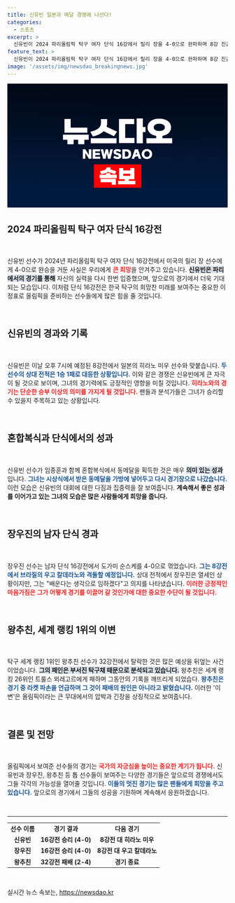 ```yaml
---
title: 신유빈 일본과 메달 경쟁에 나선다!
categories:
  - 스포츠
excerpt: >
  신유빈이 2024 파리올림픽 탁구 여자 단식 16강에서 릴리 장을 4-0으로 완파하며 8강 진출! 오늘 오후 히라노와의 대결이 기대된다. 왕추친은 부서진 라켓 속에 숨겨진 역대급 패배의 비밀을 털어놓는다.
feature_text: >
  신유빈이 2024 파리올림픽 탁구 여자 단식 16강에서 릴리 장을 4-0으로 완파하며 8강 진출! 오늘 오후 히라노와의 대결이 기대된다. 왕추친은 부서진 라켓 속에 숨겨진 역대급 패배의 비밀을 털어놓는다.
image: '/assets/img/newsdao_breakingnews.jpg'
---
```


<p><img src="/assets/img/newsdao_breakingnews.jpg" alt="cryptoinkorea 속보" /></p>

<h2 data-ke-size="size26">2024 파리올림픽 탁구 여자 단식 16강전</h2>

<p data-ke-size="size16">&nbsp;</p>

<p>신유빈 선수가 2024년 파리올림픽 탁구 여자 단식 16강전에서 미국의 릴리 장 선수에게 4-0으로 완승을 거둔 사실은 우리에게 <b><span style="color: #ee2323;">큰 희망</span></b>을 안겨주고 있습니다. <b><span style="background-color: #21538527;">신유빈은 파리에서의 경기를 통해</span></b> 자신의 실력을 다시 한번 입증했으며, 앞으로의 경기에서 더욱 기대되는 모습입니다. 이처럼 단식 16강전은 한국 탁구의 희망찬 미래를 보여주는 중요한 이정표로 올림픽을 준비하는 선수들에게 많은 힘을 줄 것입니다. </p>

<p data-ke-size="size16">&nbsp;</p>

<h2 data-ke-size="size26">신유빈의 경과와 기록</h2>

<p data-ke-size="size16">&nbsp;</p>

<p>신유빈은 이날 오후 7시에 예정된 8강전에서 일본의 히라노 미우 선수와 맞붙습니다. <b><span style="color: #1a5490;">두 선수의 상대 전적은 1승 1패로 대등한 상황입니다.</span></b> 이와 같은 경쟁은 신유빈에게 큰 자극이 될 것으로 보이며, 그녀의 경기력에도 긍정적인 영향을 미칠 것입니다. <b><span style="color: #ee2323;">히라노와의 경기는 단순한 승부 이상의 의미를 가지게 될 것입니다.</span></b> 팬들과 분석가들은 그녀가 승리할 수 있을지 주목하고 있는 상황입니다.</p>

<p data-ke-size="size16">&nbsp;</p>

<h2 data-ke-size="size26">혼합복식과 단식에서의 성과</h2>

<p data-ke-size="size16">&nbsp;</p>

<p>신유빈 선수가 임종훈과 함께 혼합복식에서 동메달을 획득한 것은 매우 <b><span style="background-color: #21538527;">의미 있는 성과</span></b>입니다. <b><span style="color: #1a5490;">그녀는 시상식에서 받은 동메달을 가방에 넣어두고 다시 경기장으로 나갔습니다.</span></b> 이런 모습은 신유빈의 대회에 대한 다짐과 집중력을 잘 보여줍니다. <b><span style="ee2323;">계속해서 좋은 성과를 이어가고 있는 그녀의 모습은 많은 사람들에게 희망을 줍니다.</span></b></p>

<p data-ke-size="size16">&nbsp;</p>

<h2 data-ke-size="size26">장우진의 남자 단식 경과</h2>

<p data-ke-size="size16">&nbsp;</p>

<p>장우진 선수는 남자 단식 16강전에서 도가미 순스케를 4-0으로 꺾었습니다. <b><span style="color: #1a5490;">그는 8강전에서 브라질의 우고 칼데라노와 격돌할 예정입니다.</span></b> 상대 전적에서 장우진은 열세인 상황이지만, 그는 "배운다는 생각으로 임하겠다"고 의지를 나타냈습니다. <b><span style="color: #ee2323;">이러한 긍정적인 마음가짐은 그가 어떻게 경기를 이끌어 갈 것인가에 대한 중요한 수단이 될 것입니다.</span></b></p>

<p data-ke-size="size16">&nbsp;</p>

<h2 data-ke-size="size26">왕추친, 세계 랭킹 1위의 이변</h2>

<p data-ke-size="size16">&nbsp;</p>

<p>탁구 세계 랭킹 1위인 왕추친 선수가 32강전에서 탈락한 것은 많은 예상을 뒤엎는 사건이었습니다. <b><span style="background-color: #21538527;">그의 패인은 부서진 탁구채 때문으로 분석되고 있습니다.</span></b> 왕추친은 세계 랭킹 26위인 트룰스 뫼레고르에게 패하며 그동안의 기록을 깨뜨리게 되었습다. <b><span style="color: #1a5490;">왕추친은 경기 중 라켓 파손을 언급하며 그 것이 패배의 원인은 아니라고 밝혔습니다.</span></b> 이러한 '이변'은 올림픽이라는 큰 무대에서의 압박과 긴장을 상징적으로 보여줍니다.</p>

<p data-ke-size="size16">&nbsp;</p>

<h2 data-ke-size="size26">결론 및 전망</h2>

<p data-ke-size="size16">&nbsp;</p>

<p>올림픽에서 보여준 선수들의 경기는 <b><span style="color: #ee2323;">국가의 자긍심을 높이는 중요한 계기가 됩니다.</span></b> 신유빈과 장우진, 왕추친 등 톱 선수들이 보여주는 다양한 경기들은 앞으로의 경쟁에서도 그들 각각의 가능성을 열어줄 것입니다. <b><span style="color: #1a5490;">이들의 멋진 경기는 많은 팬들에게 희망을 주고 있습니다.</span></b> 앞으로의 경기에서 그들의 성공을 기원하며 계속해서 응원하겠습니다.</p>

<p data-ke-size="size16">&nbsp;</p>

<hr/>

<table style="width: 100%; border-collapse: collapse;">

<tr>

<td style="text-align: center; height: 17px;"><b>선수 이름</b></td>
<td style="text-align: center; height: 17px;"><b>경기 결과</b></td>
<td style="text-align: center; height: 17px;"><b>다음 경기</b></td>

</tr>

<tr>

<td style="text-align: center; height: 17px;"><b>신유빈</b></td>
<td style="text-align: center; height: 17px;"><b>16강전 승리 (4-0)</b></td>
<td style="text-align: center; height: 17px;"><b>8강전 대 히라노 미우</b></td>

</tr>

<tr>

<td style="text-align: center; height: 17px;"><b>장우진</b></td>
<td style="text-align: center; height: 17px;"><b>16강전 승리 (4-0)</b></td>
<td style="text-align: center; height: 17px;"><b>8강전 대 우고 칼데라노</b></td>

</tr>

<tr>

<td style="text-align: center; height: 17px;"><b>왕추친</b></td>
<td style="text-align: center; height: 17px;"><b>32강전 패배 (2-4)</b></td>
<td style="text-align: center; height: 17px;"><b>경기 종료</b></td>

</tr>

</table>

<p data-ke-size="size16">&nbsp;</p>
실시간 뉴스 속보는, <a href="https://newsdao.kr" rel="dofollow">https://newsdao.kr</a>


